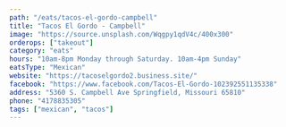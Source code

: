 ```yaml
---
path: "/eats/tacos-el-gordo-campbell"
title: "Tacos El Gordo - Campbell"
image: "https://source.unsplash.com/Wqgpy1qdV4c/400x300"
orderops: ["takeout"]
category: "eats"
hours: "10am-8pm Monday through Saturday. 10am-4pm Sunday"
eatsType: "Mexican"
website: "https://tacoselgordo2.business.site/"
facebook: "https://www.facebook.com/Tacos-El-Gordo-102392551135338"
address: "5360 S. Campbell Ave Springfield, Missouri 65810"
phone: "4178835305"
tags: ["mexican", "tacos"]
---
```

